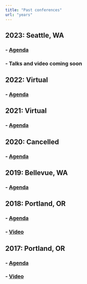 ```yaml
---
title: "Past conferences"
url: "years"
---
```


## 2023: Seattle, WA

### - [Agenda](../years/2023/agenda)
### - Talks and video coming soon

## 2022: Virtual

### - [Agenda](../years/2022/agenda)

## 2021: Virtual

### - [Agenda](../years/2021/agenda)

## 2020: Cancelled</h2>

### - [Agenda](../years/2020/agenda)

## 2019: Bellevue, WA

### - [Agenda](../years/2019/agenda)

## 2018: Portland, OR

### - [Agenda](../years/2018/agenda)
### - [Video](https://www.youtube.com/playlist?list=PLxHlPKedTUbL7ckoP5Elrdrw64V7o5_h6)

## 2017: Portland, OR

### - [Agenda](../years/2017/agenda)
### - [Video](https://www.youtube.com/playlist?list=PLxHlPKedTUbK5EU7QVGtFXdaTpcMbdQN6)
